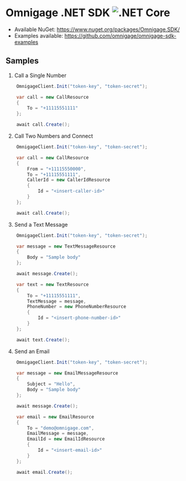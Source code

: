 # Omnigage .NET SDK ![.NET Core](https://github.com/omnigage/omnigage-sdk-dotnet/workflows/.NET%20Core/badge.svg)

- Available NuGet: https://www.nuget.org/packages/Omnigage.SDK/
- Examples available: https://github.com/omnigage/omnigage-sdk-examples

## Samples

1. Call a Single Number

```csharp
    OmnigageClient.Init("token-key", "token-secret");

    var call = new CallResource
    {
        To = "+11115551111"
    };

    await call.Create();
```

2. Call Two Numbers and Connect

```csharp
    OmnigageClient.Init("token-key", "token-secret");

    var call = new CallResource
    {
        From = "+11115550000",
        To = "+11115551111",
        CallerId = new CallerIdResource
        {
            Id = "<insert-caller-id>"
        }
    };

    await call.Create();
```

3. Send a Text Message

```csharp
    OmnigageClient.Init("token-key", "token-secret");

    var message = new TextMessageResource
    {
        Body = "Sample body"
    };

    await message.Create();

    var text = new TextResource
    {
        To = "+11115551111",
        TextMessage = message,
        PhoneNumber = new PhoneNumberResource
        {
            Id = "<insert-phone-number-id>"
        }
    };

    await text.Create();
```

4. Send an Email

```csharp
    OmnigageClient.Init("token-key", "token-secret");

    var message = new EmailMessageResource
    {
        Subject = "Hello",
        Body = "Sample body"
    };

    await message.Create();

    var email = new EmailResource
    {
        To = "demo@omnigage.com",
        EmailMessage = message,
        EmailId = new EmailIdResource
        {
            Id = "<insert-email-id>"
        }
    };

    await email.Create();
```
